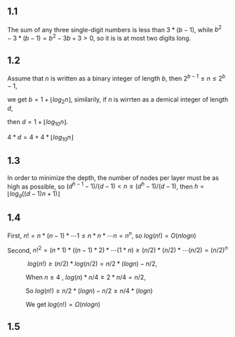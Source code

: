 ## 1.1
The sum of any three single-digit numbers is less than $3*(b-1)$, while $b^{2}-3*(b-1)=b^2 - 3b + 3 > 0$, so it is is at
most two digits long.

## 1.2
Assume that $n$ is written as a binary integer of length $b$, then $2^{b-1} \leq n \leq 2^{b}-1$, 

we get $b = 1 + \lfloor log_{2}n \rfloor$, similarily, if $n$ is wirrten as a demical integer of length $d$, 

then $d = 1 + \lfloor log_{10}n \rfloor$. 

$4*d = 4 + 4 * \lfloor log_{10}n \rfloor$ 


## 1.3
  In order to minimize the depth, the number of nodes per layer must be as high as possible, 
  so $(d^{h-1}-1)/(d-1) < n \leq (d^{h} -1)/(d-1)$, then
     $h = \lfloor log_{d}((d-1)n + 1) \rfloor$


## 1.4
First, $n! = n*(n-1)*\cdots1 \leq n*n*\cdots n = n^{n}$, so $log(n!) = O(nlogn)$

Second, $n!^{2} = (n*1)*((n-1)*2)*\cdots (1*n) \geq (n/2)*(n/2)*\cdots(n/2) = (n/2)^{n}$

&emsp;&emsp;&emsp; $log(n!) \geq (n/2)*log(n/2) = n/2*(logn) - n/2$,  

&emsp;&emsp;&emsp;When $n \geq 4$ , $log(n)*n/4 \geq 2*n/4 = n/2$,

&emsp;&emsp;&emsp;So $log(n!) \geq n/2*(logn) - n/2 \geq n/4*(logn)$
         
&emsp;&emsp;&emsp;We get $log(n!) = \Omega(nlogn)$ 

## 1.5





